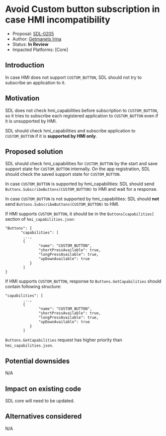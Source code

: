 
# Avoid Custom button subscription in case HMI incompatibility

* Proposal: [SDL-0205](0205-Avoid_custom_button_subscription_when_HMI_does_not_support.md)
* Author: [Getmanets Irina](https://github.com/GetmanetsIrina)
* Status: **In Review**
* Impacted Platforms: [Core]

## Introduction

In case HMI does not support `CUSTOM_BUTTON`, SDL should not try to subscribe an application to it.

## Motivation

SDL does not check hmi_capabilities before subscription to `CUSTOM_BUTTON`, so it tries to subscribe each registered application to `CUSTOM_BUTTON` even if it is unsupported by HMI.

SDL should check hmi_capabilities and subscribe application to `CUSTOM_BUTTON` if it is **supported by HMI only**.

## Proposed solution

SDL should check hmi_capabilities for `CUSTOM_BUTTON` by the start and save support state for `CUSTOM_BUTTON` internally.
On the app registration, SDL should check the saved support state for `CUSTOM_BUTTON`.

In case `CUSTOM_BUTTON` is supported by hmi_capabilities:
SDL should send `Buttons.SubscribeButtons(CUSTOM_BUTTON)` to HMI and wait for a response.


In case `CUSTOM_BUTTON` is not supported by hmi_capabilities:
SDL should **not** send `Buttons.SubscribeButtons(CUSTOM_BUTTON)` to HMI.

If HMI supports `CUSTOM_BUTTON`, it should be in the `Buttons[capabilities]` section of `hmi_capabilities.json`:

```
"Buttons": {
       "capabilities": [
        ...,
        {
               "name": "CUSTOM_BUTTON",
               "shortPressAvailable": true,
               "longPressAvailable": true,
               "upDownAvailable": true
           }
        ]
}
```


If HMI supports `CUSTOM_BUTTON`, response to `Buttons.GetCapabilities` should contain following structure:

```
"capabilities": [
        ...,
        {
               "name": "CUSTOM_BUTTON",
               "shortPressAvailable": true,
               "longPressAvailable": true,
               "upDownAvailable": true
           }
        ]
```


`Buttons.GetCapabilities` request has higher priority than `hmi_capabilities.json`.

## Potential downsides

N/A

## Impact on existing code

SDL core will need to be updated.

## Alternatives considered

N/A
